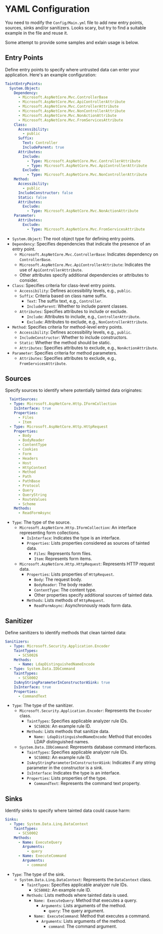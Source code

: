 # YAML Configuration
You need to modify the `Config/Main.yml` file to add new entry points, sources, sinks and/or sanitizers.
Looks scary, but try to find a suitable example in the file and reuse it. 

Some attempt to provide some samples and exlain usage is below.

## Entry Points

Define entry points to specify where untrusted data can enter your application. Here's an example configuration:
```yml
TaintEntryPoints:
  System.Object:
    Dependency:
      - Microsoft.AspNetCore.Mvc.ControllerBase
      - Microsoft.AspNetCore.Mvc.ApiControllerAttribute
      - Microsoft.AspNetCore.Mvc.ControllerAttribute
      - Microsoft.AspNetCore.Mvc.NonControllerAttribute
      - Microsoft.AspNetCore.Mvc.NonActionAttribute
      - Microsoft.AspNetCore.Mvc.FromServicesAttribute
    Class:
      Accessibility:
        - public
      Suffix:
        Text: Controller
        IncludeParent: true
      Attributes:
        Include:
          - Type: Microsoft.AspNetCore.Mvc.ControllerAttribute
          - Type: Microsoft.AspNetCore.Mvc.ApiControllerAttribute
        Exclude:
          - Type: Microsoft.AspNetCore.Mvc.NonControllerAttribute
    Method:
      Accessibility:
        - public
      IncludeConstructor: false
      Static: false
      Attributes:
        Exclude:
          - Type: Microsoft.AspNetCore.Mvc.NonActionAttribute
    Parameter:
      Attributes:
        Exclude:
          - Type: Microsoft.AspNetCore.Mvc.FromServicesAttribute

```

- `System.Object`: The root object type for defining entry points.
- `Dependency`: Specifies dependencies that indicate the presence of an entry point.
  - `Microsoft.AspNetCore.Mvc.ControllerBase`: Indicates dependency on `ControllerBase`.
  - `Microsoft.AspNetCore.Mvc.ApiControllerAttribute`: Indicates the use of `ApiControllerAttribute`.
  - Other attributes specify additional dependencies or attributes to consider.
- `Class`: Specifies criteria for class-level entry points.
  - `Accessibility`: Defines accessibility levels, e.g., `public`.
  - `Suffix`: Criteria based on class name suffix.
    - `Text`: The suffix text, e.g., `Controller`.
    - `IncludeParent`: Whether to include parent classes.
  - `Attributes`: Specifies attributes to include or exclude.
    - `Include`: Attributes to include, e.g., `ControllerAttribute`.
    - `Exclude`: Attributes to exclude, e.g., `NonControllerAttribute`.
- `Method`: Specifies criteria for method-level entry points.
  - `Accessibility`: Defines accessibility levels, e.g., `public`.
  - `IncludeConstructor`: Whether to include constructors.
  - `Static`: Whether the method should be static.
  - `Attributes`: Specifies attributes to exclude, e.g., `NonActionAttribute`.
- `Parameter`: Specifies criteria for method parameters.
  - `Attributes`: Specifies attributes to exclude, e.g., `FromServicesAttribute`.
  
## Sources
Specify sources to identify where potentially tainted data originates:

```yml  
  TaintSources:
  - Type: Microsoft.AspNetCore.Http.IFormCollection
    IsInterface: true
    Properties:
      - Files
      - Item
  - Type: Microsoft.AspNetCore.Http.HttpRequest
    Properties:
      - Body
      - BodyReader
      - ContentType
      - Cookies
      - Form
      - Headers
      - Host
      - HttpContext
      - Method
      - Path
      - PathBase
      - Protocol
      - Query
      - QueryString
      - RouteValues
      - Scheme
    Methods:
      - ReadFormAsync
```
  
- `Type`: The type of the source.
  - `Microsoft.AspNetCore.Http.IFormCollection`: An interface representing form collections.
    - `IsInterface`: Indicates the type is an interface.
    - `Properties`: Lists properties considered as sources of tainted data.
      - `Files`: Represents form files.
      - `Item`: Represents form items.
  - `Microsoft.AspNetCore.Http.HttpRequest`: Represents HTTP request data.
    - `Properties`: Lists properties of `HttpRequest`.
      - `Body`: The request body.
      - `BodyReader`: The body reader.
      - `ContentType`: The content type.
      - Other properties specify additional sources of tainted data.
    - `Methods`: Lists methods of `HttpRequest`.
      - `ReadFormAsync`: Asynchronously reads form data.

## Sanitizer
Define sanitizers to identify methods that clean tainted data:
 
```yml 
Sanitizers:
  - Type: Microsoft.Security.Application.Encoder
    TaintTypes:
      - SCS0026
    Methods:
      - Name: LdapDistinguishedNameEncode
  - Type: System.Data.IDbCommand
    TaintTypes:
      - SCS0002
    IsAnyStringParameterInConstructorASink: true
    IsInterface: true
    Properties:
      - CommandText

```

- `Type`: The type of the sanitizer.
  - `Microsoft.Security.Application.Encoder`: Represents the `Encoder` class.
    - `TaintTypes`: Specifies applicable analyzer rule IDs.
      - `SCS0026`: An example rule ID.
    - `Methods`: Lists methods that sanitize data.
      - `Name: LdapDistinguishedNameEncode`: Method that encodes LDAP distinguished names.
  - `System.Data.IDbCommand`: Represents database command interfaces.
    - `TaintTypes`: Specifies applicable analyzer rule IDs.
      - `SCS0002`: An example rule ID.
    - `IsAnyStringParameterInConstructorASink`: Indicates if any string parameter in the constructor is a sink.
    - `IsInterface`: Indicates the type is an interface.
    - `Properties`: Lists properties of the type.
      - `CommandText`: Represents the command text property.

## Sinks

Identify sinks to specify where tainted data could cause harm:
```yml
Sinks:
  - Type: System.Data.Linq.DataContext
    TaintTypes:
      - SCS0002
    Methods:
      - Name: ExecuteQuery
        Arguments:
          - query
      - Name: ExecuteCommand
        Arguments:
          - command

```

- `Type`: The type of the sink.
  - `System.Data.Linq.DataContext`: Represents the `DataContext` class.
    - `TaintTypes`: Specifies applicable analyzer rule IDs.
      - `SCS0002`: An example rule ID.
    - `Methods`: Lists methods where tainted data is used.
      - `Name: ExecuteQuery`: Method that executes a query.
        - `Arguments`: Lists arguments of the method.
          - `query`: The query argument.
      - `Name: ExecuteCommand`: Method that executes a command.
        - `Arguments`: Lists arguments of the method.
          - `command`: The command argument.
